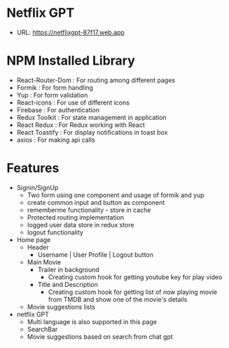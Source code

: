 # Netflix GPT

- URL: https://netflixgpt-87f17.web.app

# NPM Installed Library

- React-Router-Dom : For routing among different pages
- Formik : For form handling
- Yup : For form validation
- React-icons : For use of different icons
- Firebase : For authentication
- Redux Toolkit : For state management in application
- React Redux : For Redux working with React
- React Toastify : For display notifications in toast box
- axios : For making api calls

# Features

- Signin/SignUp
  - Two form using one component and usage of formik and yup
  - create common input and button as component
  - rememberme functionality - store in cache
  - Protected routing implementation
  - logged user data store in redux store
  - logout functionality
- Home page
  - Header
    - Username | User Profile | Logout button
  - Main Movie
    - Trailer in background
      - Creating custom hook for getting youtube key for play video
    - Title and Description
      - Creating custom hook for getting list of now playing movie from TMDB and show one of the movie's details
  - Movie suggestions lists
- netflix GPT
  - Multi language is also supported in this page
  - SearchBar
  - Movie suggestions based on search from chat gpt
